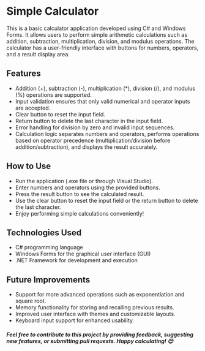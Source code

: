 # Simple Calculator
This is a basic calculator application developed using C# and Windows Forms. It allows users to perform simple arithmetic calculations such as addition, subtraction, multiplication, division, and modulus operations. The calculator has a user-friendly interface with buttons for numbers, operators, and a result display area.

## Features
* Addition (+), subtraction (-), multiplication (*), division (/), and modulus (%) operations are supported.
* Input validation ensures that only valid numerical and operator inputs are accepted.
* Clear button to reset the input field.
* Return button to delete the last character in the input field.
* Error handling for division by zero and invalid input sequences.
* Calculation logic separates numbers and operators, performs operations based on operator precedence (multiplication/division before addition/subtraction), and displays the result accurately.
## How to Use
* Run the application (.exe file or through Visual Studio).
* Enter numbers and operators using the provided buttons.
* Press the result button to see the calculated result.
* Use the clear button to reset the input field or the return button to delete the last character.
* Enjoy performing simple calculations conveniently!
## Technologies Used
* C# programming language
* Windows Forms for the graphical user interface (GUI)
* .NET Framework for development and execution
## Future Improvements
* Support for more advanced operations such as exponentiation and square root.
* Memory functionality for storing and recalling previous results.
* Improved user interface with themes and customizable layouts.
* Keyboard input support for enhanced usability.
  
##### Feel free to contribute to this project by providing feedback, suggesting new features, or submitting pull requests. Happy calculating! 😊
